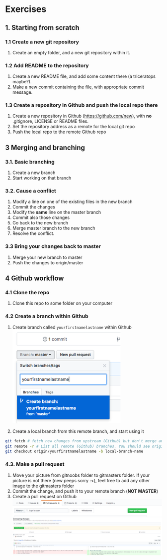 # Exercises
## 1. Starting from scratch

### 1.1 Create a new git repository  
1. Create an empty folder, and a new git repository within it.

### 1.2 Add README to the repository
1. Create a new README file, and add some content there (a triceratops maybe?). 
2. Make a new commit containing the file, with appropriate commit message.  

### 1.3 Create a repository in Github and push the local repo there
1. Create a new repository in Github (https://github.com/new), with **no** .gitignore, LICENSE or README files.
2. Set the repository address as a remote for the local git repo
3. Push the local repo to the remote Github repo

## 3 Merging and branching

### 3.1. Basic branching
1. Create a new branch
2. Start working on that branch

### 3.2. Cause a conflict
1. Modify a line on one of the existing files in the new branch
2. Commit the changes
3. Modify the **same** line on the master branch
4. Commit also those changes
5. Go back to the new branch
6. Merge master branch to the new branch
7. Resolve the conflict.

### 3.3 Bring your changes back to master
1. Merge your new branch to master
2. Push the changes to origin/master

## 4 Github workflow

### 4.1 Clone the repo
1. Clone this repo to some folder on your computer

### 4.2 Create a branch within Github
1. Create branch called `yourfirstnamelastname` within Github  
![Branching](/refpics/github-branching.png)

2. Create a local branch from this remote branch, and start using it
```bash
git fetch # fetch new changes from upstream (Github) but don't merge anything
git remote -r # List all remote (Github) branches. You should see origin/yourfirstnamelastname
git checkout origin/yourfirstnamelastname -b local-branch-name
```

### 4.3. Make a pull request
1. Move your picture from gitnoobs folder to gitmasters folder. If your picture is not there (new peeps sorry :<), feel free to add any other image to the gitmasters folder
2. Commit the change, and push it to your remote branch (**NOT MASTER**)
3. Create a pull request on Github  
![Pull request](/refpics/github-prs.png)  
![Comparison](/refpics/github-comparison.png)